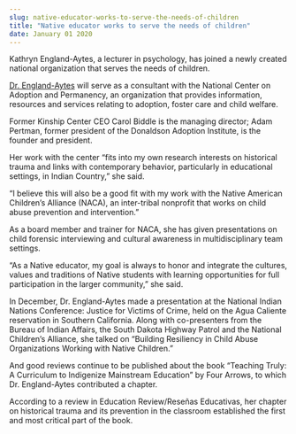 ```yaml
---
slug: native-educator-works-to-serve-the-needs-of-children
title: "Native educator works to serve the needs of children"
date: January 01 2020
---
```


<p>Kathryn England&#45;Aytes, a lecturer in psychology, has joined a newly created national organization that serves the needs of children.
</p><p><a href="http://sbgs.csumb.edu/faculty/kathryn&#45;england&#45;aytes">Dr. England&#45;Aytes</a> will serve as a consultant with the National Center on Adoption and Permanency, an organization that provides information, resources and services relating to adoption, foster care and child welfare.
</p><p>Former Kinship Center CEO Carol Biddle is the managing director; Adam Pertman, former president of the Donaldson Adoption Institute, is the founder and president.
</p><p>Her work with the center “fits into my own research interests on historical trauma and links with contemporary behavior, particularly in educational settings, in Indian Country,” she said.
</p><p>“I believe this will also be a good fit with my work with the Native American Children’s Alliance &#40;NACA&#41;, an inter&#45;tribal nonprofit that works on child abuse prevention and intervention.”
</p><p>As a board member and trainer for NACA, she has given presentations on child forensic interviewing and cultural awareness in multidisciplinary team settings.
</p><p>“As a Native educator, my goal is always to honor and integrate the cultures, values and traditions of Native students with learning opportunities for full participation in the larger community,” she said.
</p><p>In December, Dr. England&#45;Aytes made a presentation at the National Indian Nations Conference: Justice for Victims of Crime, held on the Agua Caliente reservation in Southern California. Along with co&#45;presenters from the Bureau of Indian Affairs, the South Dakota Highway Patrol and the National Children’s Alliance, she talked on “Building Resiliency in Child Abuse Organizations Working with Native Children.”
</p><p>And good reviews continue to be published about the book “Teaching Truly: A Curriculum to Indigenize Mainstream Education” by Four Arrows, to which Dr. England&#45;Aytes contributed a chapter.
</p><p>According to a review in Education Review/Reseñas Educativas, her chapter on historical trauma and its prevention in the classroom established the first and most critical part of the book.
</p>
